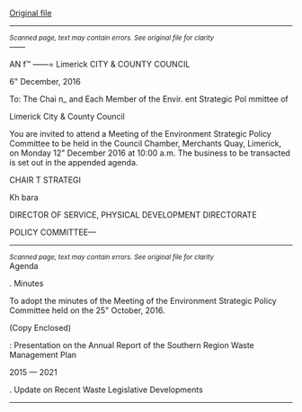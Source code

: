 [Original file](https://beta.limerick.ie/sites/default/files/media/documents/2017-04/agenda_-_environment_spc_meeting_-_12th_december_2016.pdf)

---
*<small>Scanned page, text may contain errors. See original file for clarity</small>*  
——

AN f™
——=
Limerick
CITY & COUNTY
COUNCIL

6" December, 2016

To: The Chai n_ and Each Member of the Envir. ent Strategic Pol mmittee of

Limerick City & County Council

You are invited to attend a Meeting of the Environment Strategic Policy Committee to be
held in the Council Chamber, Merchants Quay, Limerick, on Monday 12" December 2016 at
10:00 a.m. The business to be transacted is set out in the appended agenda.

CHAIR T STRATEGI

Kh bara

DIRECTOR OF SERVICE,
PHYSICAL DEVELOPMENT DIRECTORATE

POLICY COMMITTEE—


---
*<small>Scanned page, text may contain errors. See original file for clarity</small>*  
Agenda

. Minutes

To adopt the minutes of the Meeting of the Environment Strategic Policy Committee
held on the 25" October, 2016.

(Copy Enclosed)

: Presentation on the Annual Report of the Southern Region Waste Management Plan

2015 — 2021

. Update on Recent Waste Legislative Developments


---
